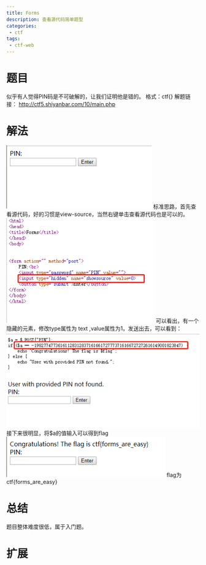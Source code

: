 ```yaml
---
title: Forms
description: 查看源代码简单题型
categories: 
 - ctf
tags:
 - ctf-web
---
```

# 题目
似乎有人觉得PIN码是不可破解的，让我们证明他是错的。
格式：ctf{}
解题链接： http://ctf5.shiyanbar.com/10/main.php
# 解法
![题目](https://github.com/crazypyy/crazypyy.github.io/blob/master/images/ctf-forms/forms1.png?raw=true)
标准思路，首先查看源代码，好的习惯是view-source，当然右键单击查看源代码也是可以的。
![源码](https://github.com/crazypyy/crazypyy.github.io/blob/master/images/ctf-forms/forms2.png?raw=true)
可以看出，有一个隐藏的元素，修改type属性为 text ,value属性为1，发送出去，可以看到：
![pin](https://github.com/crazypyy/crazypyy.github.io/blob/master/images/ctf-forms/forms3.png?raw=true)
接下来很明显，将$a的值输入可以得到flag
![flag](https://github.com/crazypyy/crazypyy.github.io/blob/master/images/ctf-forms/forms4.png?raw=true)
flag为ctf{forms_are_easy}
# 总结
题目整体难度很低，属于入门题。
# 扩展

